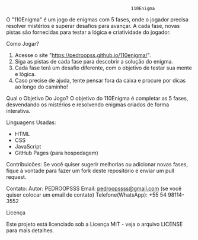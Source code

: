                                                    110Enigma
O "110Enigma" é um jogo de enigmas com 5 fases, onde o jogador precisa resolver mistérios e superar desafios para avançar. A cada fase, novas pistas são fornecidas para testar a lógica e criatividade do jogador.

Como Jogar?
1. Acesse o site "https://pedroopss.github.io/110enigma/".
2. Siga as pistas de cada fase para descobrir a solução do enigma.
3. Cada fase terá um desafio diferente, com o objetivo de testar sua mente e lógica.
4. Caso precise de ajuda, tente pensar fora da caixa e procure por dicas ao longo do caminho!

Qual o Objetivo Do Jogo?
O objetivo do 110Enigma é completar as 5 fases, desvendando os mistérios e resolvendo enigmas criados de forma interativa.

Linguagens Usadas:
- HTML
- CSS
- JavaScript
- GitHub Pages (para hospedagem)

Contribuicões:
Se você quiser sugerir melhorias ou adicionar novas fases, fique à vontade para fazer um fork deste repositório e enviar um pull request.

Contato:
Autor: PEDROOPSSS
Email: pedroopssss@gmail.com (se você quiser colocar um email de contato)
Telefone(WhatsApp): +55 54 98114-3552

Licença

Este projeto está licenciado sob a Licença MIT - veja o arquivo LICENSE para mais detalhes.
